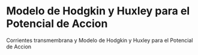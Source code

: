 Modelo de Hodgkin y Huxley para el Potencial de Accion
=======================

Corrientes transmembrana y Modelo de Hodgkin y Huxley para el Potencial de Accion
